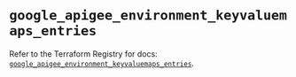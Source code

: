 # `google_apigee_environment_keyvaluemaps_entries`

Refer to the Terraform Registry for docs: [`google_apigee_environment_keyvaluemaps_entries`](https://registry.terraform.io/providers/hashicorp/google-beta/6.30.0/docs/resources/google_apigee_environment_keyvaluemaps_entries).
